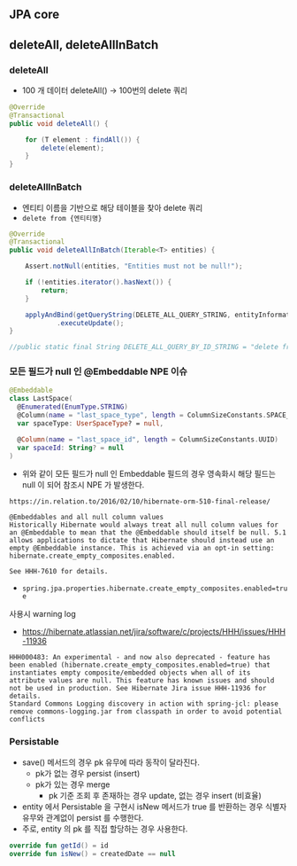 ## JPA core

## deleteAll, deleteAllInBatch

### deleteAll
- 100 개 데이터 deleteAll() -> 100번의 delete 쿼리
```java
@Override
@Transactional
public void deleteAll() {

	for (T element : findAll()) {
		delete(element);
	}
}
```

### deleteAllInBatch
- 엔티티 이름을 기반으로 해당 테이블을 찾아 delete 쿼리
- `delete from {엔티티명}`
```java
@Override
@Transactional
public void deleteAllInBatch(Iterable<T> entities) {

	Assert.notNull(entities, "Entities must not be null!");

	if (!entities.iterator().hasNext()) {
		return;
	}

	applyAndBind(getQueryString(DELETE_ALL_QUERY_STRING, entityInformation.getEntityName()), entities, em)
			.executeUpdate();
}

//public static final String DELETE_ALL_QUERY_BY_ID_STRING = "delete from %s x where %s in :ids";
```

### 모든 필드가 null 인 @Embeddable NPE 이슈
```kotlin
@Embeddable
class LastSpace(
  @Enumerated(EnumType.STRING)
  @Column(name = "last_space_type", length = ColumnSizeConstants.SPACE_TYPE)
  var spaceType: UserSpaceType? = null,

  @Column(name = "last_space_id", length = ColumnSizeConstants.UUID)
  var spaceId: String? = null
)
```
- 위와 같이 모든 필드가 null 인 Embeddable 필드의 경우 영속화시 해당 필드는 null 이 되어 참조시 NPE 가 발생한다.

```
https://in.relation.to/2016/02/10/hibernate-orm-510-final-release/

@Embeddables and all null column values
Historically Hibernate would always treat all null column values for an @Embeddable to mean that the @Embeddable should itself be null. 5.1 allows applications to dictate that Hibernate should instead use an empty @Embeddable instance. This is achieved via an opt-in setting: hibernate.create_empty_composites.enabled.

See HHH-7610 for details.
```

- `spring.jpa.properties.hibernate.create_empty_composites.enabled=true`



사용시 warning log
- https://hibernate.atlassian.net/jira/software/c/projects/HHH/issues/HHH-11936

```
HHH000483: An experimental - and now also deprecated - feature has been enabled (hibernate.create_empty_composites.enabled=true) that instantiates empty composite/embedded objects when all of its attribute values are null. This feature has known issues and should not be used in production. See Hibernate Jira issue HHH-11936 for details.
Standard Commons Logging discovery in action with spring-jcl: please remove commons-logging.jar from classpath in order to avoid potential conflicts
```

### Persistable
- save() 메서드의 경우 pk 유무에 따라 동작이 달라진다.
  - pk가 없는 경우 persist (insert)
  - pk가 있는 경우 merge
    - pk 기준 조회 후 존재하는 경우 update, 없는 경우 insert (비효율)
- entity 에서 Persistable 을 구현시 isNew 메서드가 true 를 반환하는 경우 식별자 유무와 관계없이 persist 를 수행한다.
- 주로, entity 의 pk 를 직접 할당하는 경우 사용한다.
```kt
override fun getId() = id
override fun isNew() = createdDate == null
```
